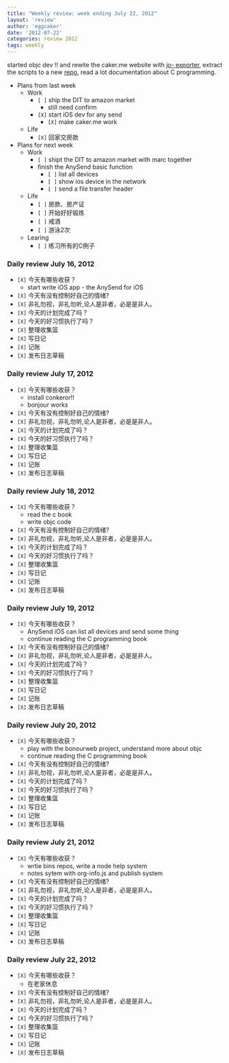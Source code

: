 ```yaml
---
title: "Weekly review: week ending July 22, 2012" 
layout: 'review'
author: 'eggcaker'
date: '2012-07-22'
categories: review 2012
tags: weekly
---
```



started objc dev !! and rewite the caker.me website with [jo-
exporter](http://caker.me/jo-exporter), extract the scripts to a new
[repo](http://caker.me/bin), read a lot documentation about C programming.

  * Plans from last week 
    * Work 
      * `[ ]` ship the DIT to amazon market 
        * still need confirm 
      * `[X]` start iOS dev for any send 
        * `[X]` make caker.me work 
    * Life 
      * `[X]` 回家交房款 
  * Plans for next week 
    * Work 
      * `[ ]` shipt the DIT to amazon market with marc together 
      * finish the AnySend basic function 
        * `[ ]` list all devices 
        * `[ ]` show ios device in the network 
        * `[ ]` send a file transfer header 
    * Life 
      * `[ ]` 房款、房产证 
      * `[ ]` 开始好好锻炼 
      * `[ ]` 戒酒 
      * `[ ]` 游泳2次 
    * Learing 
      * `[ ]` 练习所有的C例子 

### Daily review July 16, 2012

  * `[X]` 今天有哪些收获？ 
    * start write iOS app - the AnySend for iOS 
  * `[X]` 今天有没有控制好自己的情绪? 
  * `[X]` 非礼勿视，非礼勿听,论人是非者，必是是非人。 
  * `[X]` 今天的计划完成了吗？ 
  * `[X]` 今天的好习惯执行了吗？ 
  * `[X]` 整理收集篮 
  * `[X]` 写日记 
  * `[X]` 记账 
  * `[X]` 发布日志草稿 

### Daily review July 17, 2012

  * `[X]` 今天有哪些收获？ 
    * install conkeror!! 
    * bonjour works 
  * `[X]` 今天有没有控制好自己的情绪? 
  * `[X]` 非礼勿视，非礼勿听,论人是非者，必是是非人。 
  * `[X]` 今天的计划完成了吗？ 
  * `[X]` 今天的好习惯执行了吗？ 
  * `[X]` 整理收集篮 
  * `[X]` 写日记 
  * `[X]` 记账 
  * `[X]` 发布日志草稿 

### Daily review July 18, 2012

  * `[X]` 今天有哪些收获？ 
    * read the c book 
    * write objc code 
  * `[X]` 今天有没有控制好自己的情绪? 
  * `[X]` 非礼勿视，非礼勿听,论人是非者，必是是非人。 
  * `[X]` 今天的计划完成了吗？ 
  * `[X]` 今天的好习惯执行了吗？ 
  * `[X]` 整理收集篮 
  * `[X]` 写日记 
  * `[X]` 记账 
  * `[X]` 发布日志草稿 

### Daily review July 19, 2012

  * `[X]` 今天有哪些收获？ 
    * AnySend iOS can list all devices and send some thing 
    * continue reading the C programming book 
  * `[X]` 今天有没有控制好自己的情绪? 
  * `[X]` 非礼勿视，非礼勿听,论人是非者，必是是非人。 
  * `[X]` 今天的计划完成了吗？ 
  * `[X]` 今天的好习惯执行了吗？ 
  * `[X]` 整理收集篮 
  * `[X]` 写日记 
  * `[X]` 记账 
  * `[X]` 发布日志草稿 

### Daily review July 20, 2012

  * `[X]` 今天有哪些收获？ 
    * play with the bonourweb project, understand more about objc 
    * continue reading the C programming book 
  * `[X]` 今天有没有控制好自己的情绪? 
  * `[X]` 非礼勿视，非礼勿听,论人是非者，必是是非人。 
  * `[X]` 今天的计划完成了吗？ 
  * `[X]` 今天的好习惯执行了吗？ 
  * `[X]` 整理收集篮 
  * `[X]` 写日记 
  * `[X]` 记账 
  * `[X]` 发布日志草稿 

### Daily review July 21, 2012

  * `[X]` 今天有哪些收获？ 
    * wrtie bins repos, write a node help system 
    * notes sytem with org-info.js and publish system 
  * `[X]` 今天有没有控制好自己的情绪? 
  * `[X]` 非礼勿视，非礼勿听,论人是非者，必是是非人。 
  * `[X]` 今天的计划完成了吗？ 
  * `[X]` 今天的好习惯执行了吗？ 
  * `[X]` 整理收集篮 
  * `[X]` 写日记 
  * `[X]` 记账 
  * `[X]` 发布日志草稿 

### Daily review July 22, 2012

  * `[X]` 今天有哪些收获？ 
    * 在老家休息 
  * `[X]` 今天有没有控制好自己的情绪? 
  * `[X]` 非礼勿视，非礼勿听,论人是非者，必是是非人。 
  * `[X]` 今天的计划完成了吗？ 
  * `[X]` 今天的好习惯执行了吗？ 
  * `[X]` 整理收集篮 
  * `[X]` 写日记 
  * `[X]` 记账 
  * `[X]` 发布日志草稿 

